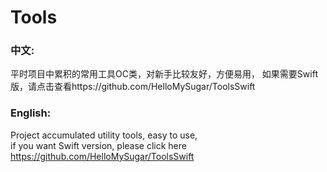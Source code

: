 # Tools

### 中文:
平时项目中累积的常用工具OC类，对新手比较友好，方便易用，
如果需要Swift版，请点击查看https://github.com/HelloMySugar/ToolsSwift

### English:
Project accumulated utility tools, easy to use,  
if you want Swift version, please click here https://github.com/HelloMySugar/ToolsSwift
